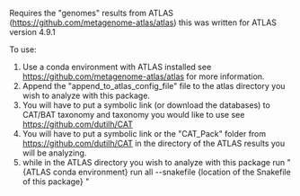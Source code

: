 Requires the "genomes" results from ATLAS (https://github.com/metagenome-atlas/atlas) this was written for ATLAS version 4.9.1

To use:
  1. Use a conda environment with ATLAS installed see https://github.com/metagenome-atlas/atlas for more information. 
  2. Append the "append_to_atlas_config_file" file to the atlas directory you wish to analyze with this package.
  3. You will have to put a symbolic link (or download the databases) to CAT/BAT taxonomy and taxonomy you would like to use see https://github.com/dutilh/CAT
  4. You will have to put a symbolic link or the "CAT_Pack" folder from https://github.com/dutilh/CAT in the directory of the ATLAS results you will be analyzing. 
  5. while in the ATLAS directory you wish to analyze with this package run " {ATLAS conda environment} run all --snakefile {location of the Snakefile of this package} "
